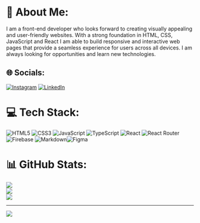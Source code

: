 # 💫 About Me:
I am a front-end developer who looks forward to creating visually appealing and user-friendly websites. With a strong foundation in HTML, CSS, JavaScript and React I am able to build responsive and interactive web pages that provide a seamless experience for users across all devices. I am always looking for opportunities and learn new technologies.


## 🌐 Socials:
[![Instagram](https://img.shields.io/badge/Instagram-%23E4405F.svg?logo=Instagram&logoColor=white)](https://instagram.com/melosshabi5) [![LinkedIn](https://img.shields.io/badge/LinkedIn-%230077B5.svg?logo=linkedin&logoColor=white)](https://linkedin.com/in/melosshabi) 

# 💻 Tech Stack:
![HTML5](https://img.shields.io/badge/html5-%23E34F26.svg?style=for-the-badge&logo=html5&logoColor=white) ![CSS3](https://img.shields.io/badge/css3-%231572B6.svg?style=for-the-badge&logo=css3&logoColor=white) ![JavaScript](https://img.shields.io/badge/javascript-%23323330.svg?style=for-the-badge&logo=javascript&logoColor=%23F7DF1E) ![TypeScript](https://img.shields.io/badge/typescript-%23007ACC.svg?style=for-the-badge&logo=typescript&logoColor=white) ![React](https://img.shields.io/badge/react-%2320232a.svg?style=for-the-badge&logo=react&logoColor=%2361DAFB) ![React Router](https://img.shields.io/badge/React_Router-CA4245?style=for-the-badge&logo=react-router&logoColor=white) ![Firebase](https://img.shields.io/badge/firebase-%23039BE5.svg?style=for-the-badge&logo=firebase) 	![Markdown](https://img.shields.io/badge/markdown-%23000000.svg?style=for-the-badge&logo=markdown&logoColor=white)![Figma](https://img.shields.io/badge/figma-%23F24E1E.svg?style=for-the-badge&logo=figma&logoColor=white)
# 📊 GitHub Stats:
![](https://github-readme-stats.vercel.app/api?username=melosshabi&theme=radical&hide_border=true&include_all_commits=false&count_private=false)<br/>
![](https://github-readme-streak-stats.herokuapp.com/?user=melosshabi&theme=radical&hide_border=true)<br/>
![](https://github-readme-stats.vercel.app/api/top-langs/?username=melosshabi&theme=radical&hide_border=true&include_all_commits=false&count_private=false&layout=compact)

<!-- # 👨‍💻 Projects

![Booking](https://www.melosshabi.com/images/booking.png)
# Booking Website  

[Code](https://github.com/melosshabi/booking/tree/main)
[Demo](https://melosshabi.github.io/booking/)

---
![Dealership](https://www.melosshabi.com/images/dealership.png)
# Dealership Website

[Code](https://github.com/melosshabi/chat-app)
[Demo](https://melosshabi.github.io/dealership/)

---

![ChatApp](https://www.melosshabi.com/images/chat-app.png)
# Chat App

[Code](https://github.com/melosshabi/dealership/tree/main)
[Demo](https://melosshabi.github.io/chat-app/#/signIn/)

---

![Blog website](https://www.melosshabi.com/images/blog-website.png)
# Blog Website

[Code](https://github.com/melosshabi/blog-website)
[Demo](https://melosshabi.github.io/blog-website/)

---

![Notes app](https://www.melosshabi.com/images/notes-app.png)
# Notes App

[Code](https://github.com/melosshabi/notes-app/tree/main)
[Demo](https://melosshabi.github.io/notes-app/#/)
 -->
---
[![](https://visitcount.itsvg.in/api?id=melosshabi&icon=0&color=9)](https://visitcount.itsvg.in)
